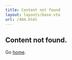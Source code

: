 ```yaml
---
title: Content not found
layout: layouts/base.vto
url: /404.html
---
```


<div class="z-[1] relative text-center transform-gpu">
  <div class="error-404-4 inline-block relative bg-no-repeat w-[160px] h-[112px] ml-[-90px] pl-[160px] mt-[112px] mb-8 bg-top bg-left animate-[0.5s_ease-in-out_fade-slide-left]"></div>
  <div class="error-404-0 inline-block relative bg-no-repeat w-[160px] h-[112px] ml-[-90px] top-[-77.24px] z-[-1] animate-[1s_ease-in-out_fade-slide-left]"></div>
  <div class="error-404-4 inline-block relative bg-no-repeat w-[160px] h-[112px] ml-[-90px] top-[-115.86px] z-[-10] animate-[1.5s_ease-in-out_fade-slide-left]"></div>

## Content not found.

Go [home](/).

</div>
